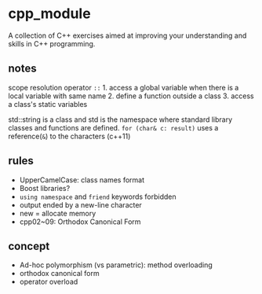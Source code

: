 # cpp_module
A collection of C++ exercises aimed at improving your understanding and skills in C++ programming.

## notes

scope resolution operator `::`
	1. access a global variable when there is a local variable with same name
	2. define a function outside a class
	3. access a class's static variables

std::string is a class and std is the namespace where standard library classes and functions are defined.
`for (char& c: result)` uses a reference(`&`) to the characters (c++11)


## rules

- UpperCamelCase: class names format
- Boost libraries?
- `using namespace` and `friend` keywords forbidden
- output ended by a new-line character
- new = allocate memory
- cpp02~09: Orthodox Canonical Form

## concept

- Ad-hoc polymorphism (vs parametric): method overloading
- orthodox canonical form
- operator overload
